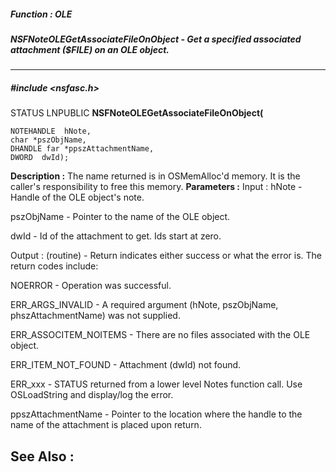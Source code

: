 ##### Function : OLE
##### NSFNoteOLEGetAssociateFileOnObject - Get a specified associated attachment ($FILE) on an OLE object.
---
##### #include <nsfasc.h>
STATUS LNPUBLIC **NSFNoteOLEGetAssociateFileOnObject(**

	NOTEHANDLE  hNote,
	char *pszObjName,
	DHANDLE far *ppszAttachmentName,
	DWORD  dwId);
**Description :**
The name returned is in OSMemAlloc'd memory.  It is the caller's responsibility 
to free this memory.
**Parameters :**
Input :
hNote  -  Handle of the OLE object's note.

pszObjName  -  Pointer to the name of the OLE object.

dwId  -  Id of the attachment to get.  Ids start at zero.

Output :
(routine)  -  Return indicates either success or what the error is. The return codes include: 

NOERROR - Operation was successful.

ERR_ARGS_INVALID - A required argument (hNote, pszObjName, phszAttachmentName) was not supplied.

ERR_ASSOCITEM_NOITEMS - There are no files associated with the OLE object.

ERR_ITEM_NOT_FOUND - Attachment (dwId) not found.

ERR_xxx - STATUS returned from a lower level Notes function call.  Use OSLoadString and display/log the error.


ppszAttachmentName  -  Pointer to the location where the handle to the name of the attachment is placed upon return.

**See Also :**
[](D:/md_files/.md)
---
